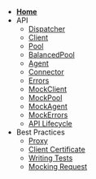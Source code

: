 <!-- Sidebar for Docsify -->

* [**Home**](/ "Node.js Undici")
* API
  * [Dispatcher](/docs/api/Dispatcher.md "Undici API - Dispatcher")
  * [Client](/docs/api/Client.md "Undici API - Client")
  * [Pool](/docs/api/Pool.md "Undici API - Pool")
  * [BalancedPool](/docs/api/BalancedPool.md "Undici API - BalancedPool")
  * [Agent](/docs/api/Agent.md "Undici API - Agent")
  * [Connector](/docs/api/Connector.md "Custom connector")
  * [Errors](/docs/api/Errors.md "Undici API - Errors")
  * [MockClient](/docs/api/MockClient.md "Undici API - MockClient")
  * [MockPool](/docs/api/MockPool.md "Undici API - MockPool")
  * [MockAgent](/docs/api/MockAgent.md "Undici API - MockAgent")
  * [MockErrors](/docs/api/MockErrors.md "Undici API - MockErrors")
  * [API Lifecycle](/docs/api/api-lifecycle.md "Undici API - Lifecycle")
* Best Practices
  * [Proxy](docs/best-practices/proxy.md "Connecting through a proxy")
  * [Client Certificate](docs/best-practices/client-certificate.md "Connect using a client certificate")
  * [Writing Tests](docs/best-practices/writing-tests.md "Using Undici inside tests")
  * [Mocking Request](docs/best-practices/mocking-request.md "Using Undici inside tests")
